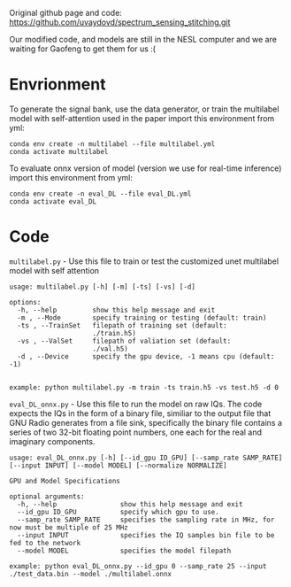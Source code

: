 Original github page and code:  https://github.com/uvaydovd/spectrum_sensing_stitching.git

Our modified code, and models are still in the NESL computer and we are waiting for Gaofeng to get them for us :(


# Envrionment

To generate the signal bank, use the data generator, or train the multilabel model with self-attention used in the paper import this environment from yml:

```
conda env create -n multilabel --file multilabel.yml
conda activate multilabel
```

To evaluate onnx version of model (version we use for real-time inference) import this environment from yml:

```
conda env create -n eval_DL --file eval_DL.yml
conda activate eval_DL
```


# Code

```multilabel.py``` - Use this file to train or test the customized unet multilabel model with self attention

```
usage: multilabel.py [-h] [-m] [-ts] [-vs] [-d]

options:
  -h, --help         show this help message and exit
  -m , --Mode        specify training or testing (default: train)
  -ts , --TrainSet   filepath of training set (default:
                     ./train.h5)
  -vs , --ValSet     filepath of valiation set (default:
                     ./val.h5)
  -d , --Device      specify the gpu device, -1 means cpu (default: -1)

  
example: python multilabel.py -m train -ts train.h5 -vs test.h5 -d 0
```



```eval_DL_onnx.py``` - Use this file to run the model on raw IQs. The code expects the IQs in the form of a binary file, similiar to the output file that GNU Radio generates from a file sink, specifically the binary file contains a series of two 32-bit floating point numbers, one each for the real and imaginary components.

```
usage: eval_DL_onnx.py [-h] [--id_gpu ID_GPU] [--samp_rate SAMP_RATE] [--input INPUT] [--model MODEL] [--normalize NORMALIZE]

GPU and Model Specifications

optional arguments:
  -h, --help                show this help message and exit
  --id_gpu ID_GPU           specify which gpu to use.
  --samp_rate SAMP_RATE     specifies the sampling rate in MHz, for now must be multiple of 25 MHz
  --input INPUT             specifies the IQ samples bin file to be fed to the network
  --model MODEL             specifies the model filepath

example: python eval_DL_onnx.py --id_gpu 0 --samp_rate 25 --input ./test_data.bin --model ./multilabel.onnx
```
